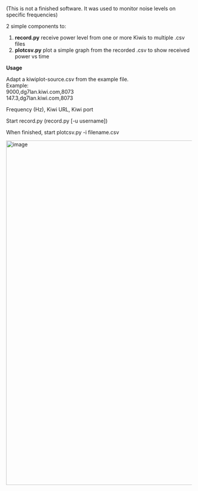 (This is not a finished software. It was used to monitor noise levels on specific frequencies)

2 simple components to:

1. **record.py** receive power level from one or more Kiwis to multiple .csv files
2. **plotcsv.py** plot a simple graph from the recorded .csv to show received power vs time

**Usage**

Adapt a kiwiplot-source.csv from the example file.  
Example:  
9000,dg7lan.kiwi.com,8073  
147.3,dg7lan.kiwi.com,8073  

Frequency (Hz), Kiwi URL, Kiwi port

Start record.py (record.py [-u username])

When finished, start plotcsv.py -i filename.csv

<img width="935" alt="image" src="https://user-images.githubusercontent.com/20392230/210586769-3ecf6de4-95b7-42f3-8327-88d8e7eb2864.png">



